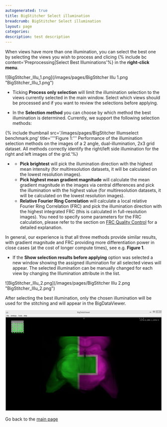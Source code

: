 ```yaml
---
autogenerated: true
title: BigStitcher Select illumination
breadcrumb: BigStitcher Select illumination
layout: page
categories: 
description: test description
---
```


When views have more than one illumination, you can select the best one by selecting the views you wish to process and clicing {% include bc content='Preprocessing|Select Best Illuminations'%} in the **right-click menu**.

![BigStitcher\_Illu\_1.png](/images/pages/BigStitcher Illu 1.png "BigStitcher_Illu_1.png")

  - Ticking **Process only selection** will limit the illumination selection to the views currently selected in the main window. Select which views should be processed and if you want to review the selections before applying.

<!-- end list -->

  - In the **Selection method** you can choose by which method the best illumination is determined. Currently, we support the following selection methods:

{% include thumbnail src='/images/pages/BigStitcher Illumselect benchmark.png' title='\'\'\'Figure 1:\'\'\' Performance of the illumination selection methods on the images of a 2 angle, dual-illumination, 2x3 grid dataset. All methods correctly identify the right/left side illumination for the right and left images of the grid.'%}

  -   - **Pick brightest** will pick the illumination direction with the highest mean intensity (for multiresolution datasets, it will be calculated on the lowest resolution images).
      - **Pick highest mean gradient magnitude** will calculate the mean gradient magnitude in the images via central differences and pick the illumination with the highest value (for multiresolution datasets, it will be calculated on the lowest resolution images).
      - **Relative Fourier Ring Correlation** will calculate a local relative Fourier Ring Correlation (FRC) and pick the illumination direction with the highest integrated FRC (this is calculated in full-resolution images). You need to specify some parameters for the FRC calculation, please refer to the section on [FRC Quality Control](BigStitcher_FRC_Quality_Control ) for a detailed explanation.

In general, our experience is that all three methods provide similar results, with gradient magnitude and FRC providing more differentiation power in close cases (at the cost of longer compute times), see e.g. **Figure 1**.

  - If the **Show selection results before applying** option was selected a new window showing the assigned illumination for all selected views will appear. The selected illumination can be manually changed for each view by changing the Illumination attribute in the list.

![BigStitcher\_Illu\_2.png](/images/pages/BigStitcher Illu 2.png "BigStitcher_Illu_2.png")

After selecting the best illumination, only the chosen illumination will be used for the stitching and will appear in the BigDataViewer.

<img src="/images/pages/BigStitcher Illu 3.png" width="800"/>

Go back to the [main page](BigStitcher#Documentation )
